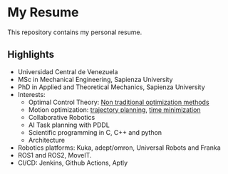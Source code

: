 # My Resume
This repository contains my personal resume.

## Highlights
- Universidad Central de Venezuela
- MSc in Mechanical Engineering, Sapienza University
- PhD in Applied and Theoretical Mechanics, Sapienza University
- Interests:
    - Optimal Control Theory: [Non traditional optimization methods](https://www.sciencedirect.com/science/article/pii/S0888327017305885)
    - Motion optimization: [trajectory planning](https://ieeexplore.ieee.org/abstract/document/8611391), [time minimization](https://ieeexplore.ieee.org/abstract/document/9353211)
    - Collaborative Robotics
    - AI Task planning with PDDL
    - Scientific programming in C, C++ and python
    - Architecture
- Robotics platforms: Kuka, adept/omron, Universal Robots and Franka
- ROS1 and ROS2, MoveIT.
- CI/CD: Jenkins, Github Actions, Aptly



